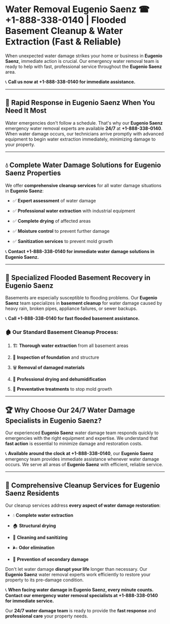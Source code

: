 # Water Removal Eugenio Saenz ☎ +1-888-338-0140 | Flooded Basement Cleanup & Water Extraction (Fast & Reliable)

When unexpected water damage strikes your home or business in **Eugenio Saenz**, immediate action is crucial. Our emergency water removal team is ready to help with fast, professional service throughout the **Eugenio Saenz** area. 

📞 **Call us now at +1-888-338-0140 for immediate assistance.**
---
## 🚀 Rapid Response in Eugenio Saenz When You Need It Most
Water emergencies don't follow a schedule. That's why our **Eugenio Saenz** emergency water removal experts are available **24/7** at **+1-888-338-0140**. When water damage occurs, our technicians arrive promptly with advanced equipment to begin water extraction immediately, minimizing damage to your property.
---
## 💧 Complete Water Damage Solutions for Eugenio Saenz Properties
We offer **comprehensive cleanup services** for all water damage situations in **Eugenio Saenz**:
- ✅ **Expert assessment** of water damage  
- ✅ **Professional water extraction** with industrial equipment  
- ✅ **Complete drying** of affected areas  
- ✅ **Moisture control** to prevent further damage  
- ✅ **Sanitization services** to prevent mold growth  
📞 **Contact +1-888-338-0140 for immediate water damage solutions in Eugenio Saenz.**
---
## 🌊 Specialized Flooded Basement Recovery in Eugenio Saenz
Basements are especially susceptible to flooding problems. Our **Eugenio Saenz** team specializes in **basement cleanup** for water damage caused by heavy rain, broken pipes, appliance failures, or sewer backups. 
📞 **Call +1-888-338-0140 for fast flooded basement assistance.**
### 🏚️ Our Standard Basement Cleanup Process:
1. 🏗️ **Thorough water extraction** from all basement areas  
2. 🔎 **Inspection of foundation** and structure  
3. 🗑️ **Removal of damaged materials**  
4. 💨 **Professional drying and dehumidification**  
5. 🚫 **Preventative treatments** to stop mold growth  
---
## 🏆 Why Choose Our 24/7 Water Damage Specialists in Eugenio Saenz?
Our experienced **Eugenio Saenz** water damage team responds quickly to emergencies with the right equipment and expertise. We understand that **fast action** is essential to minimize damage and restoration costs.
📞 **Available around the clock at +1-888-338-0140**, our **Eugenio Saenz** emergency team provides immediate assistance whenever water damage occurs. We serve all areas of **Eugenio Saenz** with efficient, reliable service.
---
## 🧹 Comprehensive Cleanup Services for Eugenio Saenz Residents
Our cleanup services address **every aspect of water damage restoration**:
- 💧 **Complete water extraction**  
- 🏠 **Structural drying**  
- 🧼 **Cleaning and sanitizing**  
- 🌬️ **Odor elimination**  
- 🚫 **Prevention of secondary damage**  
Don't let water damage **disrupt your life** longer than necessary. Our **Eugenio Saenz** water removal experts work efficiently to restore your property to its pre-damage condition.
📞 **When facing water damage in Eugenio Saenz, every minute counts. Contact our emergency water removal specialists at +1-888-338-0140 for immediate service.**
Our **24/7 water damage team** is ready to provide the **fast response** and **professional care** your property needs.
